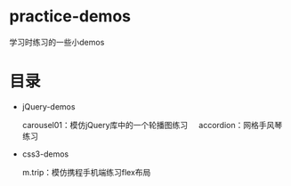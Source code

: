 # practice-demos
学习时练习的一些小demos

# 目录

- jQuery-demos 

    carousel01：模仿jQuery库中的一个轮播图练习
    
    accordion：网格手风琴练习

- css3-demos

    m.trip：模仿携程手机端练习flex布局
